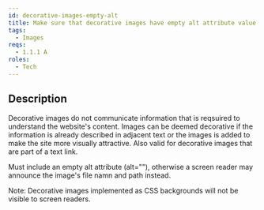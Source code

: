 ```yaml
---
id: decorative-images-empty-alt
title: Make sure that decorative images have empty alt attribute value
tags:
  - Images
reqs:
  - 1.1.1 A
roles:
  - Tech
---
```


## Description

Decorative images do not communicate information that is reqsuired to understand the website's content. Images can be deemed decorative if the information is already described in adjacent text or the images is added to make the site more visually attractive. Also valid for decorative images that are part of a text link.

Must include an empty alt attribute (alt=""), otherwise a screen reader may announce the image's file namn and path instead.

Note: Decorative images implemented as CSS backgrounds will not be visible to screen readers.

